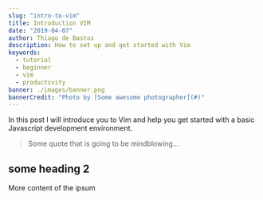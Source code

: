 ```yaml
---
slug: "intro-to-vim"
title: Introduction VIM
date: "2019-04-07"
author: Thiago de Bastos
description: How to set up and get started with Vim
keywords:
  - tutorial
  - beginner
  - vim
  - productivity
banner: ./images/banner.png
bannerCredit: "Photo by [Some awesome photographer](#)"
---
```


In this post I will introduce you to Vim and help you get started with a basic Javascript development environment.

> Some quote that is going to be mindblowing...

## some heading 2

More content of the ipsum
